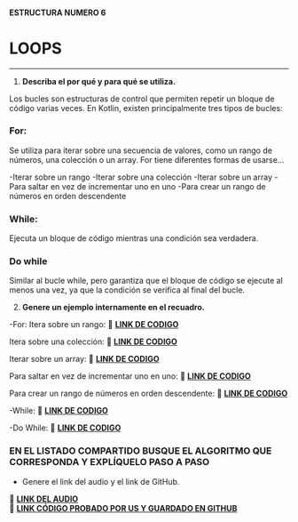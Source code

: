 #### ESTRUCTURA NUMERO 6  
# LOOPS

---

1. **Describa el por qué y para qué se utiliza.**

Los bucles son estructuras de control que permiten repetir un bloque de código varias veces. En Kotlin, existen principalmente tres tipos de bucles:


### For:

Se utiliza para iterar sobre una secuencia de valores, como un rango de números, una colección o un array.
For tiene diferentes formas de usarse…

   -Iterar sobre un rango
   -Iterar sobre una colección
   -Iterar sobre un array
   -Para saltar en vez de incrementar uno en uno
   -Para crear un rango de números en orden descendente


### While:

Ejecuta un bloque de código mientras una condición sea verdadera.


### Do while

Similar al bucle while, pero garantiza que el bloque de código se ejecute al menos una vez, ya que la condición se verifica al final del bucle.


   
2. **Genere un ejemplo internamente en el recuadro.**

-For:
   Itera sobre un rango:
      🔗 **[LINK DE CODIGO](https://pl.kotl.in/YOeQAoRtk?readOnly=true)** 
   
   Itera sobre una colección:
      🔗 **[LINK DE CODIGO](https://pl.kotl.in/nm-oj2DpO?readOnly=true)**
   
   Iterar sobre un array:
      🔗 **[LINK DE CODIGO](https://pl.kotl.in/Hqr0Pyjw5?readOnly=true)**

   Para saltar en vez de incrementar uno en uno:
      🔗 **[LINK DE CODIGO](https://pl.kotl.in/clGs42zoh?readOnly=true)**

   Para crear un rango de números en orden descendente:
      🔗 **[LINK DE CODIGO](https://pl.kotl.in/E7hZ5RZaC?readOnly=true)**


   
-While:
   🔗 **[LINK DE CODIGO](https://pl.kotl.in/gTuB-Fqwy?readOnly=true)** 
      
-Do While:
   🔗 **[LINK DE CODIGO](https://pl.kotl.in/TtPT6kLO6?readOnly=true)** 


### EN EL LISTADO COMPARTIDO BUSQUE EL ALGORITMO QUE CORRESPONDA Y EXPLÍQUELO PASO A PASO  
- Genere el link del audio y el link de GitHub.  

🔗 **[LINK DEL AUDIO]()**  
🔗 **[LINK CÓDIGO PROBADO POR US Y GUARDADO EN GITHUB]()**
